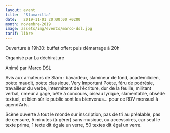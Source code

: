 ```yaml
---
layout: event
title:  "Slamarilla"
date:   2019-11-01 20:00:00 +0200
month: novembre-2019
image: assets/img/events/marco-dsl.jpg
tarif: libre
---
```

Ouverture à 19h30: buffet offert puis démarrage à 20h

Organisé par La déchirature

Animé par Marco DSL

Avis aux amateurs de Slam : bavardeur, slamineur de fond, académilicien, poète maudit, poète classique, Very Important Poète, féru de poérésie, travailleur du verbe, intermittent de l’écriture, dur de la feuille, militant verbal, rimeur à gage, bête à concours, oiseau lyrique, slamentable, obsédé textuel, et bien sûr le public sont les bienvenus… pour ce RDV mensuel à agend’Arts.  

Scène ouverte à tout le monde sur inscription, pas de tri au préalable, pas de censure, 5 minutes (à gérer) sans musique, ou accessoires, car seul le texte prime, 1 texte dit égale un verre, 50 textes dit égal un verre.
